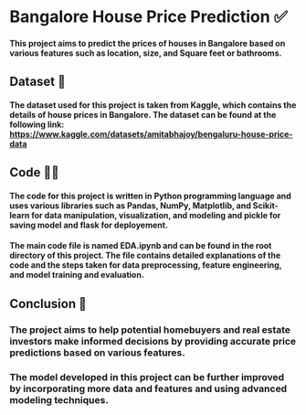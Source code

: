 # Bangalore House Price Prediction ✅

#### This project aims to predict the prices of houses in Bangalore based on various features such as location, size, and Square feet or bathrooms.

## Dataset 📅

#### The dataset used for this project is taken from Kaggle, which contains the details of house prices in Bangalore. The dataset can be found at the following link: https://www.kaggle.com/datasets/amitabhajoy/bengaluru-house-price-data


## Code 🧑‍💻

####  The code for this project is written in Python programming language and uses various libraries such as Pandas, NumPy, Matplotlib, and Scikit-learn for data manipulation, visualization, and modeling and pickle for saving model and flask for deployement. 
#### The main code file is named EDA.ipynb and can be found in the root directory of this project. The file contains detailed explanations of the code and the steps taken for data preprocessing, feature engineering, and model training and evaluation.

## Conclusion 🙂

###  The project aims to help potential homebuyers and real estate investors make informed decisions by providing accurate price predictions based on various features. 
### The model developed in this project can be further improved by incorporating more data and features and using advanced modeling techniques.
  
